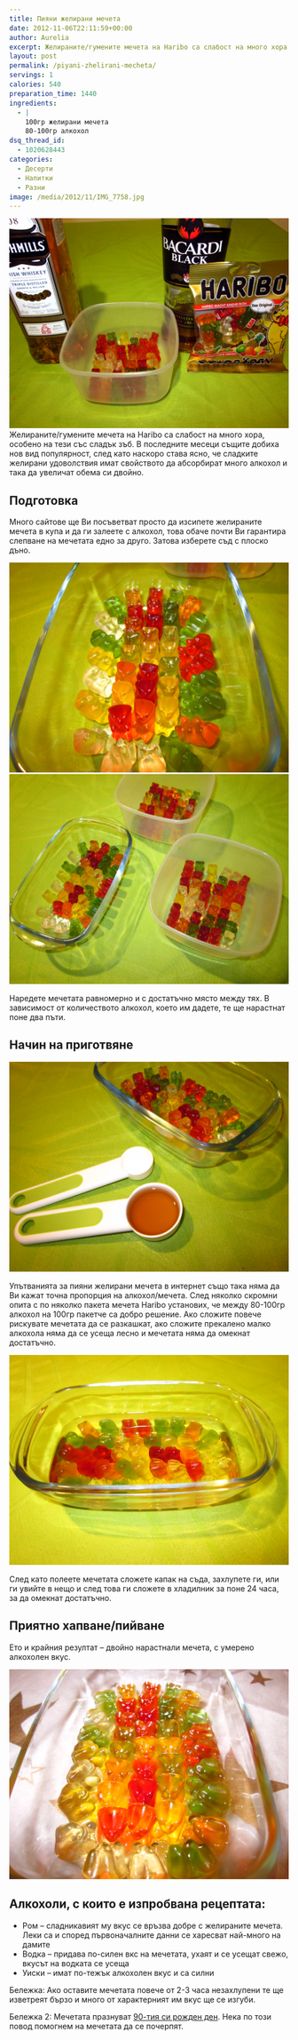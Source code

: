 ```yaml
---
title: Пияни желирани мечета
date: 2012-11-06T22:11:59+00:00
author: Aurelia
excerpt: Желираните/гумените мечета на Haribo са слабост на много хора, особено на тези със сладък зъб. В последните месеци същите добиха нов вид популярност, след като наскоро става ясно, че сладките желирани удоволствия имат свойството да абсорбират много алкохол и така да увеличат обема си двойно.
layout: post
permalink: /piyani-zhelirani-mecheta/
servings: 1
calories: 540
preparation_time: 1440
ingredients:
  - |
    100гр желирани мечета
    80-100гр алкохол
dsq_thread_id:
  - 1020628443
categories:
  - Десерти
  - Напитки
  - Разни
image: /media/2012/11/IMG_7758.jpg
---
```

<img src="/media/2012/11/IMG_7748.jpg" class="alignright" alt="Харибо и алкохол - неочаквано добра комбинация" />
Желираните/гумените мечета на Haribo са слабост на много хора, особено на тези със сладък зъб. В последните месеци същите добиха нов вид популярност, след като наскоро става ясно, че сладките желирани удоволствия имат свойството да абсорбират много алкохол и така да увеличат обема си двойно.

## Подготовка

Много сайтове ще Ви посъветват просто да изсипете желираните мечета в купа и да ги залеете с алкохол, това обаче почти Ви гарантира слепване на мечетата едно за друго. Затова изберете съд с плоско дъно.

<img src="/media/2012/11/IMG_7756.jpg" class="alignleft" alt="Трезви желирани мечета" />

<img src="/media/2012/11/IMG_7755.jpg" class="alignleft" alt="Направете няколко партиди и експериментирайте!" />

Наредете мечетата равномерно и с достатъчно място между тях. В зависимост от количеството алкохол, което им дадете, те ще нарастнат поне два пъти.

## Начин на приготвяне

<img src="/media/2012/11/IMG_7776.jpg" class="alignright" alt="Не прекалявайте с алкохола в първите партиди" />

Упътванията за пияни желирани мечета в интернет също така няма да Ви кажат точна пропорция на алкохол/мечета. След няколко скромни опита с по няколко пакета мечета Haribo установих, че между 80-100гр алкохол на 100гр пакетче са добро решение. Ако сложите повече рискувате мечетата да се разкашкат, ако сложите прекалено малко алкохола няма да се усеща лесно и мечетата няма да омекнат достатъчно.

<img src="/media/2012/11/IMG_7778.jpg" class="alignleft" alt="Мечета, заляти със 100гр уиски" />

След като полеете мечетата сложете капак на съда, захлупете ги, или ги увийте в нещо и след това ги сложете в хладилник за поне 24 часа, за да омекнат достатъчно.

## Приятно хапване/пийване

Ето и крайния резултат &#8211; двойно нарастнали мечета, с умерено алкохолен вкус.

<img src="/media/2012/11/IMG_7814.jpg" class="alignleft" alt="Обещаните пияни мечета-гиганти" />

## Алкохоли, с които е изпробвана рецептата:

  * Ром &#8211; сладникавият му вкус се връзва добре с желираните мечета. Леки са и според първоначалните данни се харесват най-много на дамите
  * Водка &#8211; придава по-силен вкс на мечетата, ухаят и се усещат свежо, вкусът на водката се усеща
  * Уиски &#8211; имат по-тежък алкохолен вкус и са силни

Бележка: Ако оставите мечетата повече от 2-3 часа незахлупени те ще изветреят бързо и много от характерният им вкус ще се изгуби.

Бележка 2: Мечетата празнуват <a href="http://www.capital.bg/light/tema/2012/11/01/1938217_mechetata_s_nejni_surca/" target="_blank">90-тия си рожден ден</a>. Нека по този повод помогнем на мечетата да се почерпят.